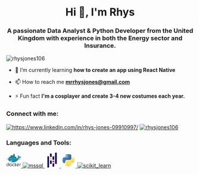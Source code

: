 <h1 align="center">Hi 👋, I'm Rhys</h1>
<h3 align="center">A passionate Data Analyst & Python Developer from the United Kingdom with experience in both the Energy sector and Insurance.</h3>

<p align="left"> <img src="https://komarev.com/ghpvc/?username=rhysjones106&label=Profile%20views&color=0e75b6&style=flat" alt="rhysjones106" /> </p>

- 🌱 I’m currently learning **how to create an app using React Native**

- 📫 How to reach me **mrrhysjones@gmail.com**

- ⚡ Fun fact **I'm a cosplayer and create 3-4 new costumes each year.**

<h3 align="left">Connect with me:</h3>
<p align="left">
<a href="https://linkedin.com/in/https://www.linkedin.com/in/rhys-jones-09910997/" target="blank"><img align="center" src="https://raw.githubusercontent.com/rahuldkjain/github-profile-readme-generator/master/src/images/icons/Social/linked-in-alt.svg" alt="https://www.linkedin.com/in/rhys-jones-09910997/" height="30" width="40" /></a>
<a href="https://instagram.com/rhysjones106" target="blank"><img align="center" src="https://raw.githubusercontent.com/rahuldkjain/github-profile-readme-generator/master/src/images/icons/Social/instagram.svg" alt="rhysjones106" height="30" width="40" /></a>
</p>

<h3 align="left">Languages and Tools:</h3>
<p align="left"> <a href="https://www.docker.com/" target="_blank" rel="noreferrer"> <img src="https://raw.githubusercontent.com/devicons/devicon/master/icons/docker/docker-original-wordmark.svg" alt="docker" width="40" height="40"/> </a> <a href="https://www.microsoft.com/en-us/sql-server" target="_blank" rel="noreferrer"> <img src="https://www.svgrepo.com/show/303229/microsoft-sql-server-logo.svg" alt="mssql" width="40" height="40"/> </a> <a href="https://pandas.pydata.org/" target="_blank" rel="noreferrer"> <img src="https://raw.githubusercontent.com/devicons/devicon/2ae2a900d2f041da66e950e4d48052658d850630/icons/pandas/pandas-original.svg" alt="pandas" width="40" height="40"/> </a> <a href="https://www.python.org" target="_blank" rel="noreferrer"> <img src="https://raw.githubusercontent.com/devicons/devicon/master/icons/python/python-original.svg" alt="python" width="40" height="40"/> </a> <a href="https://scikit-learn.org/" target="_blank" rel="noreferrer"> <img src="https://upload.wikimedia.org/wikipedia/commons/0/05/Scikit_learn_logo_small.svg" alt="scikit_learn" width="40" height="40"/> </a> </p>
